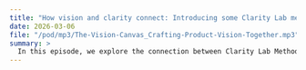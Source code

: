 ```yaml
---
title: "How vision and clarity connect: Introducing some Clarity Lab methods"
date: 2026-03-06
file: "/pod/mp3/The-Vision-Canvas_Crafting-Product-Vision-Together.mp3"
summary: >
  In this episode, we explore the connection between Clarity Lab Methods and the tools used by our consultants to support teams in businesses on their journey toward greater clarity and purpose. We begin by mapping out what we can control, and delve into discovering a sense of purpose, uncovering what drives us personally and professionally. Finally, we emphasise the power of clear communication and direction, ensuring that we not only set ourselves on the right track but stay there with intention. 
---
```

